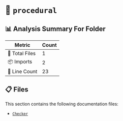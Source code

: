 # 📁 `procedural`

## 📊 Analysis Summary For Folder

| Metric | Count |
|--------|-------|
| 📁 Total Files | 1 |
| 📦 Imports | 2 |
| 🔢 Line Count | 23 |


## 📋 Files

This section contains the following documentation files:

- [`Checker`](./Checker.md)